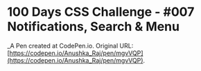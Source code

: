 # 100 Days CSS Challenge  - #007 Notifications, Search & Menu
 _A Pen created at CodePen.io. Original URL: [https://codepen.io/Anushka_Raj/pen/mgvVQP](https://codepen.io/Anushka_Raj/pen/mgvVQP).

 
